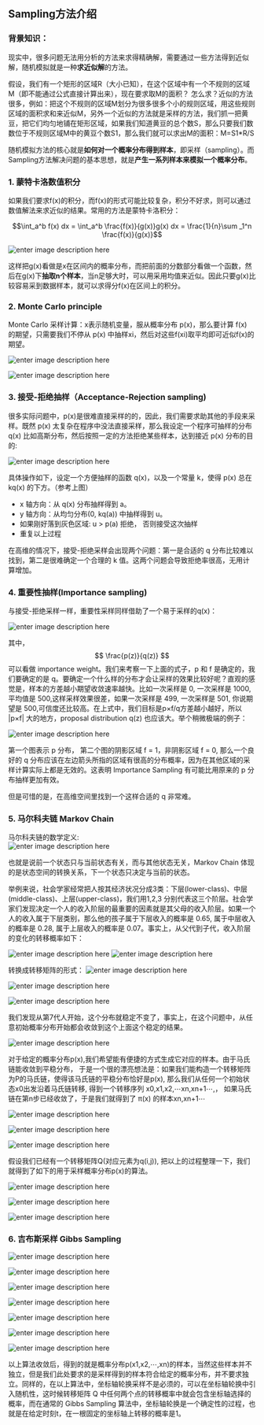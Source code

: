 
## Sampling方法介绍

### 背景知识：
现实中，很多问题无法用分析的方法来求得精确解，需要通过一些方法得到近似解，随机模拟就是一种**求近似解**的方法。

假设，我们有一个矩形的区域R（大小已知），在这个区域中有一个不规则的区域M（即不能通过公式直接计算出来），现在要求取M的面积？ 怎么求？近似的方法很多，例如：把这个不规则的区域M划分为很多很多个小的规则区域，用这些规则区域的面积求和来近似M，另外一个近似的方法就是采样的方法，我们抓一把黄豆，把它们均匀地铺在矩形区域，如果我们知道黄豆的总个数S，那么只要我们数数位于不规则区域M中的黄豆个数S1，那么我们就可以求出M的面积：M=S1*R/S

随机模拟方法的核心就是**如何对一个概率分布得到样本**，即采样（sampling）。而Sampling方法解决问题的基本思想，就是**产生一系列样本来模拟一个概率分布**。


###  1. 蒙特卡洛数值积分

如果我们要求f(x)的积分，而f(x)的形式可能比较复杂，积分不好求，则可以通过数值解法来求近似的结果。常用的方法是蒙特卡洛积分：

$$\int_a^b f(x) dx = \int_a^b \frac{f(x)}{g(x)}g(x) dx = \frac{1}{n}\sum _1^n \frac{f(x)}{g(x)}$$


![enter image description here](C:%5CUsers%5Cgaolu%5CDesktop%5Cequation.jpg)


这样把g(x)看做是x在区间内的概率分布，而把前面的分数部分看做一个函数，然后在g(x)下**抽取n个样本**，当n足够大时，可以用采用均值来近似。因此只要g(x)比较容易采到数据样本，就可以求得分f(x)在区间上的积分。

### 2. Monte Carlo principle

Monte Carlo 采样计算：x表示随机变量，服从概率分布 p(x)，那么要计算 f(x) 的期望，只需要我们不停从 p(x) 中抽样xi，然后对这些f(xi)取平均即可近似f(x)的期望。

![enter image description here](https://images0.cnblogs.com/blog/533521/201310/25225400-30083dce288f4bbfbd0294d8c70e553b.png)

![enter image description here](https://images0.cnblogs.com/blog/533521/201310/25225413-7405b98e045b4af09eea448fb1db4eb5.gif)

### 3. 接受-拒绝抽样（Acceptance-Rejection sampling)

很多实际问题中，p(x)是很难直接采样的的，因此，我们需要求助其他的手段来采样。既然 p(x) 太复杂在程序中没法直接采样，那么我设定一个程序可抽样的分布 q(x) 比如高斯分布，然后按照一定的方法拒绝某些样本，达到接近 p(x) 分布的目的:

![enter image description here](https://images0.cnblogs.com/blog/533521/201310/25225434-fd6db018b45d4152a09ea1de2b5304ad.png)

具体操作如下，设定一个方便抽样的函数 q(x)，以及一个常量 k，使得 p(x) 总在 kq(x) 的下方。（参考上图）

-   x 轴方向：从 q(x) 分布抽样得到 a。
-   y 轴方向：从均匀分布(0, kq(a)) 中抽样得到 u。
-   如果刚好落到灰色区域: u > p(a) 拒绝， 否则接受这次抽样
-   重复以上过程

在高维的情况下，接受-拒绝采样会出现两个问题：第一是合适的 q 分布比较难以找到，第二是很难确定一个合理的 k 值。这两个问题会导致拒绝率很高，无用计算增加。

### 4. 重要性抽样(Importance sampling)

与接受-拒绝采样一样，重要性采样同样借助了一个易于采样的q(x)：

![enter image description here](https://images0.cnblogs.com/blog/533521/201310/25225454-745161c7386a4a88bb04fe3d52691994.png)

其中，$$ \frac{p(z)}{q(z)} $$ 可以看做 importance weight。我们来考察一下上面的式子，p 和 f 是确定的，我们要确定的是 q。要确定一个什么样的分布才会让采样的效果比较好呢？直观的感觉是，样本的方差越小期望收敛速率越快。比如一次采样是 0, 一次采样是 1000, 平均值是 500,这样采样效果很差，如果一次采样是 499, 一次采样是 501, 你说期望是 500,可信度还比较高。在上式中，我们目标是p×f/q方差越小越好，所以 |p×f| 大的地方，proposal distribution q(z) 也应该大。举个稍微极端的例子：

![enter image description here](https://images0.cnblogs.com/blog/533521/201310/25225509-8492f85ebc134b3cbc728a8eec4068dd.png)

第一个图表示 p 分布， 第二个图的阴影区域 f = 1，非阴影区域 f = 0, 那么一个良好的 q 分布应该在左边箭头所指的区域有很高的分布概率，因为在其他区域的采样计算实际上都是无效的。这表明 Importance Sampling 有可能比用原来的 p 分布抽样更加有效。

但是可惜的是，在高维空间里找到一个这样合适的 q 非常难。

### 5. 马尔科夫链  Markov Chain

马尔科夫链的数学定义:           
![enter image description here](https://images0.cnblogs.com/blog/354318/201502/012132334569283.png)


也就是说前一个状态只与当前状态有关，而与其他状态无关，Markov Chain 体现的是状态空间的转换关系，下一个状态只决定与当前的状态。

举例来说，社会学家经常把人按其经济状况分成3类：下层(lower-class)、中层(middle-class)、上层(upper-class)，我们用1,2,3 分别代表这三个阶层。社会学家们发现决定一个人的收入阶层的最重要的因素就是其父母的收入阶层。如果一个人的收入属于下层类别，那么他的孩子属于下层收入的概率是 0.65, 属于中层收入的概率是 0.28, 属于上层收入的概率是 0.07。事实上，从父代到子代，收入阶层的变化的转移概率如下：

![enter image description here](https://uploads.cosx.org/2013/01/table-1.jpg)
![enter image description here](https://uploads.cosx.org/2013/01/markov-transition.png)

转换成转移矩阵的形式：
![enter image description here](https://images0.cnblogs.com/blog/354318/201502/012132350037556.png)


![enter image description here](https://images0.cnblogs.com/blog/354318/201502/012132380665858.png)


![enter image description here](https://uploads.cosx.org/2013/01/table-2.jpg)


我们发现从第7代人开始，这个分布就稳定不变了，事实上，在这个问题中，从任意初始概率分布开始都会收敛到这个上面这个稳定的结果。

![enter image description here](https://images0.cnblogs.com/blog/354318/201502/012132433319734.png)


对于给定的概率分布p(x),我们希望能有便捷的方式生成它对应的样本。由于马氏链能收敛到平稳分布， 于是一个很的漂亮想法是：如果我们能构造一个转移矩阵为P的马氏链，使得该马氏链的平稳分布恰好是p(x), 那么我们从任何一个初始状态x0出发沿着马氏链转移, 得到一个转移序列 x0,x1,x2,⋯xn,xn+1⋯,， 如果马氏链在第n步已经收敛了，于是我们就得到了 π(x) 的样本xn,xn+1⋯

![enter image description here](https://images0.cnblogs.com/blog/354318/201502/012132453786092.png)


![enter image description here](https://images0.cnblogs.com/blog/354318/201502/012132487534424.png)


![enter image description here](https://uploads.cosx.org/2013/01/mcmc-transition.jpg)

假设我们已经有一个转移矩阵Q(对应元素为q(i,j)), 把以上的过程整理一下，我们就得到了如下的用于采样概率分布p(x)的算法。

![enter image description here](https://uploads.cosx.org/2013/01/mcmc-algo-1.jpg)

![enter image description here](https://images0.cnblogs.com/blog/354318/201502/012132534877269.png)


![enter image description here](https://uploads.cosx.org/2013/01/mcmc-algo-2.jpg)


### 6. 吉布斯采样 Gibbs Sampling

![enter image description here](https://images0.cnblogs.com/blog/354318/201502/012133000505875.png)


![enter image description here](https://uploads.cosx.org/2013/01/gibbs-transition.png)

![enter image description here](https://images0.cnblogs.com/blog/354318/201502/012133008472518.png)


![enter image description here](https://uploads.cosx.org/2013/01/gibbs-algo-1.jpg)

![enter image description here](https://uploads.cosx.org/2013/01/two-stage-gibbs.png)

![enter image description here](https://images0.cnblogs.com/blog/354318/201502/012133041447591.png)


![enter image description here](https://uploads.cosx.org/2013/01/gibbs-algo-2.jpg)

以上算法收敛后，得到的就是概率分布p(x1,x2,⋯,xn)的样本，当然这些样本并不独立，但是我们此处要求的是采样得到的样本符合给定的概率分布，并不要求独立。同样的，在以上算法中，坐标轴轮换采样不是必须的，可以在坐标轴轮换中引入随机性，这时候转移矩阵 Q 中任何两个点的转移概率中就会包含坐标轴选择的概率，而在通常的 Gibbs Sampling 算法中，坐标轴轮换是一个确定性的过程，也就是在给定时刻t，在一根固定的坐标轴上转移的概率是1。
<!--stackedit_data:
eyJoaXN0b3J5IjpbMTczNDQyMzk4OCwxNjYxMjQzNTk5LDE4Mj
g3NDM2MDYsMTE4Mjg0ODQyMSw3OTkzNDk3OTksLTE4OTc4NTEz
NzgsLTYzNjkyOTc3OSwtMjA1OTM1NTcxMCw3NDg4MDE4NjUsMj
A5NjAwNjk1LDIxNDY4NTk1ODEsLTExMzczMDc5NjQsMTY1MjI3
MzM4OCwxODA2ODM5MTk4LC0zNTcwNzA0ODMsMTIxMTQ0MTc3XX
0=
-->